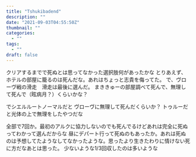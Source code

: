 ```yaml
---
title: "Tshukibadend"
description: ""
date: "2021-09-03T04:55:50Z"
thumbnail: ""
categories:
  - ""
tags:
  - ""
draft: false
---
```

クリアするまでで死ぬとは思ってなかった選択肢何があったかな
とりあえず、ホテルの部屋に籠るのは死んだな。あれはちょっと志貴を侮ってた。
で、ヴローヴ戦の滑走　滑走は最後に選んだ。
まききゅーの部屋調べて死んで、無理して死んで（眩病月？）くらいかな？

でシエルルートノーマルだと
ヴローヴに無理して死んだくらいか？
トゥルーだと光体の上で無理をしたやつだな

全部で7回か。最初のアルクに協力しないのでも死んでるけどあれは完全に死ぬってわかって選んだからな
昼にデパート行って死ぬのもあったか。あれは死ぬのは予想してたようなしてなかったような。思ったより生きたわりに情けない死に方だなあとは思った。
少ないような1/3回収したのは多いような
